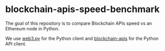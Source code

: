 # blockchain-apis-speed-benchmark

The goal of this repository is to compare Blockchain APIs speed vs an Ethereum node in Python.

We use [web3.py](https://pypi.org/project/web3/) for the Python client and [blockchain-apis](https://pypi.org/project/blockchain-apis/) for the Python API client.


